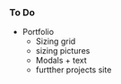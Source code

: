 ### To Do

- Portfolio
  - Sizing grid
  - sizing pictures
  - Modals + text
  - furtther projects site